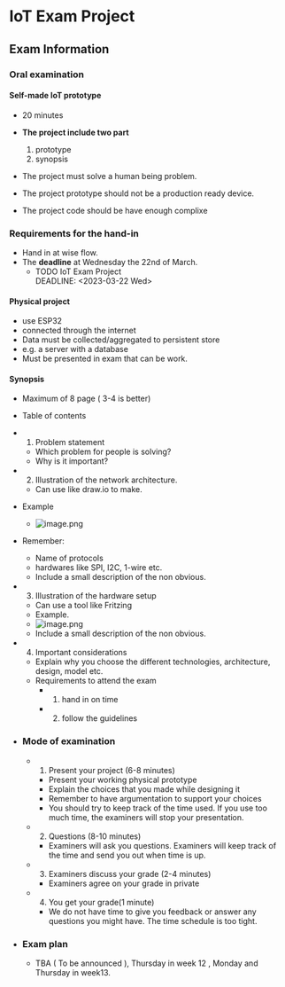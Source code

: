 # IoT Exam Project
## Exam Information
### Oral examination
#### Self-made IoT prototype
- 20 minutes
- **The project include two part**
    1. prototype
    2. synopsis 

- The project must solve a human being problem.
- The project prototype should not be a production ready device.
- The project code should be have enough complixe

### Requirements for the hand-in
- Hand in at wise flow.
- The **deadline** at Wednesday the 22nd of March.
    - TODO IoT Exam Project  
      DEADLINE: <2023-03-22 Wed>

#### Physical project
- use ESP32
- connected through the internet
- Data must be collected/aggregated to persistent store
- e.g. a server with a database
- Must be presented in exam that can be work.

#### Synopsis
- Maximum of 8 page ( 3-4 is better)
- Table of contents
- 1. Problem statement 
  - Which problem for people is solving?
  - Why is it important?
- 2. Illustration of the network architecture.
  - Can use like draw.io to make.
- Example
  - ![image.png](../assets/image_1675599358856_0.png)
- Remember:
    - Name of protocols
    - hardwares like SPI, I2C, 1-wire etc.
    - Include a small description of the non obvious.
- 3. Illustration of the hardware setup
   - Can use a tool like Fritzing
   - Example.
   - ![image.png](../assets/image_1675599549376_0.png)
   - Include a small description of the non obvious.
- 4. Important considerations
  - Explain why you choose the different technologies, architecture, design, model etc.
  - Requirements to attend the exam
      - 1. hand in on time
      - 2. follow the guidelines

- ### Mode of examination
    - 1. Present your project (6-8 minutes)
      - Present your working physical prototype
      - Explain the choices that you made while designing it
      - Remember to have argumentation to support your choices
      - You should try to keep track of the time used. If you use too much time, the examiners will stop your presentation.
    - 2. Questions (8-10 minutes)
      - Examiners will ask you questions. Examiners will keep track of the time and send you out when time is up.
    - 3. Examiners discuss your grade (2-4 minutes)
      - Examiners agree on your grade in private
    - 4. You get your grade(1 minute)
      - We do not have time to give you feedback or answer any questions you might have. The time schedule is too tight.

- ### Exam plan
    - TBA ( To be announced ), Thursday in week 12 , Monday and Thursday in week13.  
